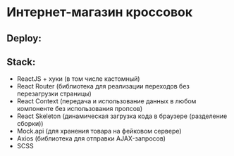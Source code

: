 # Интернет-магазин кроссовок

## Deploy:


## Stack:

- ReactJS + хуки (в том числе кастомный)
- React Router (библиотека для реализации переходов без перезагрузки страницы)
- React Context (передача и использование данных в любом компоненте без использования пропсов)
- React Skeleton (динамическая загрузка кода в браузере (разделение сборки))
- Mock.api (для хранения товара на фейковом сервере)
- Axios (библиотека для отправки AJAX-запросов)
- SCSS
